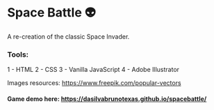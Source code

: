 # Space Battle :alien:

A re-creation of the classic Space Invader. 

### Tools: 

  1 - HTML
  2 - CSS 
  3 - Vanilla JavaScript
  4 - Adobe Illustrator 

Images resources: https://www.freepik.com/popular-vectors

#### Game demo here: https://dasilvabrunotexas.github.io/spacebattle/
